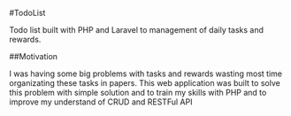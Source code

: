 #TodoList

Todo list built with PHP and Laravel to management of daily tasks and rewards.

##Motivation

I was having some big problems with tasks and rewards wasting most time organizating these tasks in papers. This web application was built to solve this problem with simple solution and to train my skills with PHP and to improve my understand of CRUD and RESTFul API